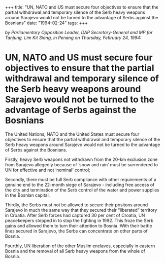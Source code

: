 +++ 
title: "UN, NATO and US must secure four objectives to ensure that the partial withdrawal and temporary silence of the Serb heavy weapons around Sarajevo would not be turned to the advantage of Serbs against the Bosnians"
date: "1994-02-24"
tags:
+++

_by Parliamentary Opposition Leader, DAP Secretary-General and MP for Tanjung, Lim Kit Siang, in Penang on Thursday, February 24, 1994:_

# UN, NATO and US must secure four objectives to ensure that the partial withdrawal and temporary silence of the Serb heavy weapons around Sarajevo would not be turned to the advantage of Serbs against the Bosnians

The United Nations, NATO and the United States must secure four objectives to ensure that the partial withdrawal and temporary silence of the Serb heavy weapons around Sarajevo would not be turned to the advantage of Serbs against the Bosnians.</u>

Firstly, heavy Serb weapons not withdrawn from the 20-km exclusion zone from Sarajevo allegedly because of ‘snow and rain’ must be surrendered to UN for effective and not ‘nominal’ control;

Secondly, there must be full Serb compliance with other requirements of a genuine end to the 22-month siege of Sarajevo - including free access of the city and termination of the Serb control of the water and power supplies in the Bosnian capital.

Thirdly, the Serbs must not be allowed to secure their positons around Sarajevo in much the same way that they secured their “liberated” territory in Croatia. After Serb forces had captured 30 per cent of Croatia, UN peacekeepers stepped in to stop the fighting in 1992. This froze the Serb gains and allowed them to turn their attention to Bosnia. With their battle lines secured in Sarajevo, the Serbs can concentrate on other parts of Bosnia.

Fourthly, UN liberation of the other Muslim enclaves, especially in eastern Bosnia and the removal of all Serb heavy weapons from the whole of Bosnia.
 
